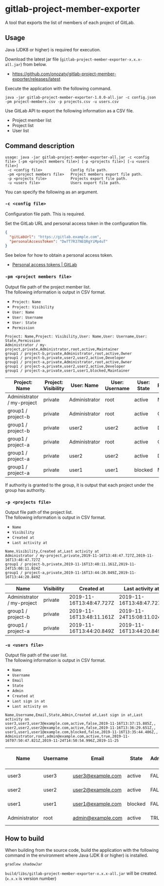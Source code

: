 # gitlab-project-member-exporter

A tool that exports the list of members of each project of GitLab.

## Usage

Java (JDK8 or higher) is required for execution.

Download the latest jar file (`gitlab-project-member-exporter-x.x.x-all.jar`) from below.

* https://github.com/onozaty/gitlab-project-member-exporter/releases/latest

Execute the application with the following command.

```
java -jar gitlab-project-member-exporter-1.0.0-all.jar -c config.json -pm project-members.csv -p projects.csv -u users.csv
```

Use GitLab API to export the following information as a CSV file.

* Project member list
* Project list
* User list

## Command description

```console
usage: java -jar gitlab-project-member-exporter-all.jar -c <config file> [-pm <project members file>] [-p <projects file>] [-u <users file>]
 -c <config file>             Config file path.
 -pm <project members file>   Project members export file path.
 -p <projects file>           Projects export file path.
 -u <users file>              Users export file path.
```

You can specify the following as an argument.

### `-c <config file>`

Configuration file path. This is required.

Set the GitLab URL and personal access token in the configuration file.

```json
{
  "gitLabUrl": "https://gitlab.example.com",
  "personalAccessToken": "Dw7T7R37NEQRgYiMp4uT"
}
```

See below for how to obtain a personal access token.

* [Personal access tokens \| GitLab](https://docs.gitlab.com/ee/user/profile/personal_access_tokens.html)

### `-pm <project members file>`

Output file path of the project member list.  
The following information is output in CSV format.

* `Project: Name`
* `Project: Visibility`
* `User: Name`
* `User: Username`
* `User: State`
* `Permission`

```csv
Project: Name,Project: Visibility,User: Name,User: Username,User: State,Permission
Administrator / my-project,private,Administrator,root,active,Maintainer
group1 / project-b,private,Administrator,root,active,Owner
group1 / project-b,private,user2,user2,active,Developer
group1 / project-a,private,Administrator,root,active,Owner
group1 / project-a,private,user2,user2,active,Developer
group1 / project-a,private,user1,user1,blocked,Maintainer
```

| Project: Name              | Project: Visibility | User: Name    | User: Username | User: State | Permission |
|----------------------------|---------------------|---------------|----------------|-------------|------------|
| Administrator / my-project | private             | Administrator | root           | active      | Maintainer |
| group1 / project-b         | private             | Administrator | root           | active      | Owner      |
| group1 / project-b         | private             | user2         | user2          | active      | Developer  |
| group1 / project-a         | private             | Administrator | root           | active      | Owner      |
| group1 / project-a         | private             | user2         | user2          | active      | Developer  |
| group1 / project-a         | private             | user1         | user1          | blocked     | Maintainer |

If authority is granted to the group, it is output that each project under the group has authority.

### `-p <projects file>`

Output file path of the project list.  
The following information is output in CSV format.

* `Name`
* `Visibility`
* `Created at`
* `Last activity at`

```csv
Name,Visibility,Created at,Last activity at
Administrator / my-project,private,2019-11-16T13:48:47.727Z,2019-11-16T13:48:47.727Z
group1 / project-b,private,2019-11-16T13:48:11.161Z,2019-11-24T15:08:11.024Z
group1 / project-a,private,2019-11-16T13:44:20.849Z,2019-11-16T13:44:20.849Z
```

| Name                       | Visibility | Created at               | Last activity at         |
|----------------------------|------------|--------------------------|--------------------------|
| Administrator / my-project | private    | 2019-11-16T13:48:47.727Z | 2019-11-16T13:48:47.727Z |
| group1 / project-b     | private    | 2019-11-16T13:48:11.161Z | 2019-11-24T15:08:11.024Z |
| group1 / project-a     | private    | 2019-11-16T13:44:20.849Z | 2019-11-16T13:44:20.849Z |

### `-u <users file>`

Output file path of the user list.  
The following information is output in CSV format.

* `Name`
* `Username`
* `Email`
* `State`
* `Admin`
* `Created at`
* `Last sign in at`
* `Last activity on`

```csv
Name,Username,Email,State,Admin,Created at,Last sign in at,Last activity on
user3,user3,user3@example.com,active,false,2019-11-16T13:37:15.885Z,,
user2,user2,user2@example.com,active,false,2019-11-16T13:36:29.651Z,,
user1,user1,user1@example.com,blocked,false,2019-11-16T13:35:44.406Z,,
Administrator,root,admin@example.com,active,true,2019-11-16T07:50:47.821Z,2019-11-24T14:50:54.996Z,2019-11-25
```

| Name          | Username | Email             | State   | Admin | Created at               | Last sign in at          | Last activity on |
|---------------|----------|-------------------|---------|-------|--------------------------|--------------------------|------------------|
| user3         | user3    | user3@example.com | active  | FALSE | 2019-11-16T13:37:15.885Z |                          |                  |
| user2         | user2    | user2@example.com | active  | FALSE | 2019-11-16T13:36:29.651Z |                          |                  |
| user1         | user1    | user1@example.com | blocked | FALSE | 2019-11-16T13:35:44.406Z |                          |                  |
| Administrator | root     | admin@example.com | active  | TRUE  | 2019-11-16T07:50:47.821Z | 2019-11-24T14:50:54.996Z | 2019-11-25       |

## How to build

When building from the source code, build the application with the following command in the environment where Java (JDK 8 or higher) is installed.

```
gradlew shadowJar
```

`build/libs/gitlab-project-member-exporter-x.x.x-all.jar` will be created. (`x.x.x` is version number)
